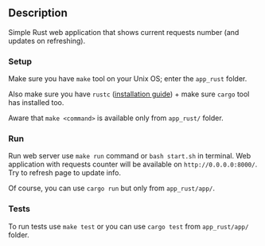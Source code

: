 ## Description

Simple Rust web application that shows current requests number (and updates on refreshing).

### Setup

Make sure you have `make` tool on your Unix OS; enter the `app_rust` folder.

Also make sure you have `rustc` ([installation guide](https://doc.rust-lang.org/book/ch01-01-installation.html)) + make sure `cargo` tool has installed too.

Aware that `make <command>` is available only from `app_rust/` folder.

### Run

Run web server use `make run` command or `bash start.sh` in terminal. Web application with requests counter will be available on `http://0.0.0.0:8000/`. Try to refresh page to update info.

Of course, you can use `cargo run` but only from `app_rust/app/`.

### Tests

To run tests use `make test` or you can use `cargo test` from `app_rust/app/` folder.